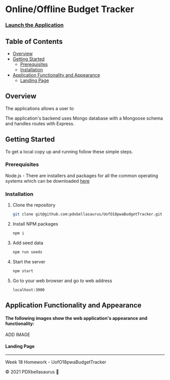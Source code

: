 # Online/Offline Budget Tracker

### [Launch the Application]()

## Table of Contents
- [Overview](#Overview)
- [Getting Started](#Getting-started)
    * [Prerequisites](#prerequisites)
    * [Installation](#Installation)
- [Application Functionality and Appearance](#Application-Functionality-and-Appearance)
    * [Landing Page](#Landing-page)

## Overview
The applications allows a user to 

The application's backend uses Mongo database with a Mongoose schema and handles routes with Express.

## Getting Started

To get a local copy up and running follow these simple steps.

### Prerequisites

Node.js - There are installers and packages for all the common operating systems which can be downloaded [here](nodejs.org/)

### Installation

1. Clone the repository
   ```sh
   git clone git@github.com:pdxbellasaurus/UofO18pwaBudgetTracker.git
   ```
2. Install NPM packages
   ```sh
   npm i
   ```
3. Add seed data
   ```sh
   npm run seeds
   ```
4. Start the server
   ```sh
   npm start
   ```
5. Go to your web browser and go to web address
   ```
   localhost:3000
   ```
## Application Functionality and Appearance

#### The following images show the web application's appearance and functionality: 

ADD IMAGE

#### Landing Page

--------------------------------
 Week 18 Homework - UofO18pwaBudgetTracker

© 2021 PDXbellasaurus :sauropod: